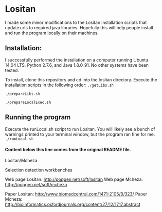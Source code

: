 # Lositan

I made some minor modifications to the Lositan installation scripts that update urls to required java libraries. Hopefully this will help people install and run the program locally on their machines.

## Installation:
I successfully performed the installation on a computer running Ubuntu 14.04 LTS, Python 2.7.6, and Java 1.8.0_91. No other systems have been tested.

To install, clone this repository and cd into the lositan directory. Execute the installation scripts in the following order:
`./getLibs.sh`

`./prepareLibs.sh`

`./prepareLocalExec.sh`

## Running the program
Execute the runLocal.sh script to run Lositan. You will likely see a bunch of warnings printed to your terminal window, but the program ran fine for me.
`./runLocal.sh`

#### Content below this line comes from the original README file.
Lositan/Mcheza

Selection detection workbenches

Web page Lositan: http://popgen.net/soft/lositan
Web page Mcheza: http://popgen.net/soft/mcheza

Paper Lositan: http://www.biomedcentral.com/1471-2105/9/323/
Paper Mcheza: http://bioinformatics.oxfordjournals.org/content/27/12/1717.abstract
